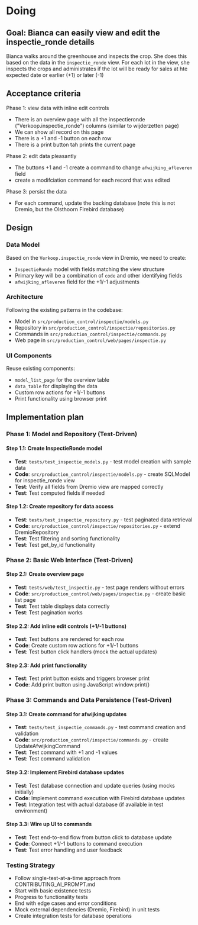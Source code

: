 # Doing

## Goal: Bianca can easily view and edit the inspectie_ronde details

Bianca walks around the greenhouse and inspects the crop.
She does this based on the data in the `inspectie_ronde` view.
For each lot in the view, she inspects the crops and administrates
if the lot will be ready for sales at hte expected date or earlier (+1) or later (-1)

## Acceptance criteria

Phase 1: view data with inline edit controls

- There is an overview page with all the inspectieronde ("Verkoop.inspectie_ronde") columns (similar to wijderzetten page)
- We can show all record on this page
- There is a +1 and -1 button on each row
- There is a print button tah prints the current page

Phase 2: edit data pleasantly

- The buttons +1 and -1 create a command to change `afwijking_afleveren` field
- create a modifciation command for each record that was edited

Phase 3: persist the data

- For each command, update the backing database (note this is not Dremio, but the Olsthoorn Firebird database)

## Design

### Data Model

Based on the `Verkoop.inspectie_ronde` view in Dremio, we need to create:

- `InspectieRonde` model with fields matching the view structure
- Primary key will be a combination of `code` and other identifying fields
- `afwijking_afleveren` field for the +1/-1 adjustments

### Architecture

Following the existing patterns in the codebase:

- Model in `src/production_control/inspectie/models.py`
- Repository in `src/production_control/inspectie/repositories.py`
- Commands in `src/production_control/inspectie/commands.py`
- Web page in `src/production_control/web/pages/inspectie.py`

### UI Components

Reuse existing components:

- `model_list_page` for the overview table
- `data_table` for displaying the data
- Custom row actions for +1/-1 buttons
- Print functionality using browser print

## Implementation plan

### Phase 1: Model and Repository (Test-Driven)

#### Step 1.1: Create InspectieRonde model

- **Test**: `tests/test_inspectie_models.py` - test model creation with sample data
- **Code**: `src/production_control/inspectie/models.py` - create SQLModel for inspectie_ronde view
- **Test**: Verify all fields from Dremio view are mapped correctly
- **Test**: Test computed fields if needed

#### Step 1.2: Create repository for data access

- **Test**: `tests/test_inspectie_repository.py` - test paginated data retrieval
- **Code**: `src/production_control/inspectie/repositories.py` - extend DremioRepository
- **Test**: Test filtering and sorting functionality
- **Test**: Test get_by_id functionality

### Phase 2: Basic Web Interface (Test-Driven)

#### Step 2.1: Create overview page

- **Test**: `tests/web/test_inspectie.py` - test page renders without errors
- **Code**: `src/production_control/web/pages/inspectie.py` - create basic list page
- **Test**: Test table displays data correctly
- **Test**: Test pagination works

#### Step 2.2: Add inline edit controls (+1/-1 buttons)

- **Test**: Test buttons are rendered for each row
- **Code**: Create custom row actions for +1/-1 buttons
- **Test**: Test button click handlers (mock the actual updates)

#### Step 2.3: Add print functionality

- **Test**: Test print button exists and triggers browser print
- **Code**: Add print button using JavaScript window.print()

### Phase 3: Commands and Data Persistence (Test-Driven)

#### Step 3.1: Create command for afwijking updates

- **Test**: `tests/test_inspectie_commands.py` - test command creation and validation
- **Code**: `src/production_control/inspectie/commands.py` - create UpdateAfwijkingCommand
- **Test**: Test command with +1 and -1 values
- **Test**: Test command validation

#### Step 3.2: Implement Firebird database updates

- **Test**: Test database connection and update queries (using mocks initially)
- **Code**: Implement command execution with Firebird database updates
- **Test**: Integration test with actual database (if available in test environment)

#### Step 3.3: Wire up UI to commands

- **Test**: Test end-to-end flow from button click to database update
- **Code**: Connect +1/-1 buttons to command execution
- **Test**: Test error handling and user feedback

### Testing Strategy

- Follow single-test-at-a-time approach from CONTRIBUTING_AI_PROMPT.md
- Start with basic existence tests
- Progress to functionality tests
- End with edge cases and error conditions
- Mock external dependencies (Dremio, Firebird) in unit tests
- Create integration tests for database operations
